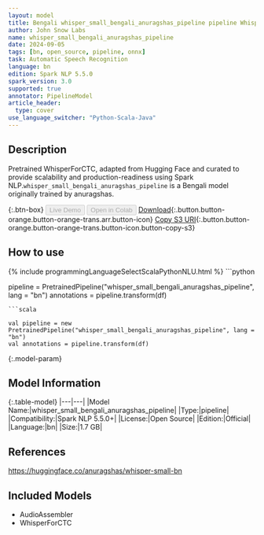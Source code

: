 ```yaml
---
layout: model
title: Bengali whisper_small_bengali_anuragshas_pipeline pipeline WhisperForCTC from anuragshas
author: John Snow Labs
name: whisper_small_bengali_anuragshas_pipeline
date: 2024-09-05
tags: [bn, open_source, pipeline, onnx]
task: Automatic Speech Recognition
language: bn
edition: Spark NLP 5.5.0
spark_version: 3.0
supported: true
annotator: PipelineModel
article_header:
  type: cover
use_language_switcher: "Python-Scala-Java"
---
```


## Description

Pretrained WhisperForCTC, adapted from Hugging Face and curated to provide scalability and production-readiness using Spark NLP.`whisper_small_bengali_anuragshas_pipeline` is a Bengali model originally trained by anuragshas.

{:.btn-box}
<button class="button button-orange" disabled>Live Demo</button>
<button class="button button-orange" disabled>Open in Colab</button>
[Download](https://s3.amazonaws.com/auxdata.johnsnowlabs.com/public/models/whisper_small_bengali_anuragshas_pipeline_bn_5.5.0_3.0_1725549890937.zip){:.button.button-orange.button-orange-trans.arr.button-icon}
[Copy S3 URI](s3://auxdata.johnsnowlabs.com/public/models/whisper_small_bengali_anuragshas_pipeline_bn_5.5.0_3.0_1725549890937.zip){:.button.button-orange.button-orange-trans.button-icon.button-copy-s3}

## How to use



<div class="tabs-box" markdown="1">
{% include programmingLanguageSelectScalaPythonNLU.html %}
```python

pipeline = PretrainedPipeline("whisper_small_bengali_anuragshas_pipeline", lang = "bn")
annotations =  pipeline.transform(df)   

```
```scala

val pipeline = new PretrainedPipeline("whisper_small_bengali_anuragshas_pipeline", lang = "bn")
val annotations = pipeline.transform(df)

```
</div>

{:.model-param}
## Model Information

{:.table-model}
|---|---|
|Model Name:|whisper_small_bengali_anuragshas_pipeline|
|Type:|pipeline|
|Compatibility:|Spark NLP 5.5.0+|
|License:|Open Source|
|Edition:|Official|
|Language:|bn|
|Size:|1.7 GB|

## References

https://huggingface.co/anuragshas/whisper-small-bn

## Included Models

- AudioAssembler
- WhisperForCTC